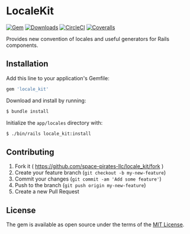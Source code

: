 # LocaleKit

[![Gem](https://img.shields.io/gem/v/locale_kit.svg)](https://rubygems.org/gems/locale_kit)
[![Downloads](https://img.shields.io/gem/dt/locale_kit.svg)](https://rubygems.org/gems/locale_kit)
[![CircleCI](https://img.shields.io/circleci/project/github/space-pirates-llc/locale_kit.svg)](https://circleci.com/gh/space-pirates-llc/locale_kit)
[![Coveralls](https://img.shields.io/coveralls/space-pirates-llc/locale_kit.svg)](https://coveralls.io/github/space-pirates-llc/locale_kit)

Provides new convention of locales and useful generators for Rails components.

## Installation

Add this line to your application's Gemfile:

```ruby
gem 'locale_kit'
```

Download and install by running:

```bash
$ bundle install
```

Initialize the `app/locales` directory with:

```bash
$ ./bin/rails locale_kit:install
```

## Contributing

1. Fork it ( https://github.com/space-pirates-llc/locale_kit/fork )
2. Create your feature branch (`git checkout -b my-new-feature`)
3. Commit your changes (`git commit -am 'Add some feature'`)
4. Push to the branch (`git push origin my-new-feature`)
5. Create a new Pull Request

## License

The gem is available as open source under the terms of the [MIT License](http://opensource.org/licenses/MIT).
